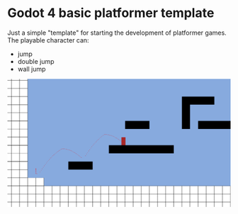 # Godot 4 basic platformer template

Just a simple "template" for starting the development of platformer games. The playable character can:

* jump
* double jump
* wall jump

![Preview](preview.png "Basic platforer")
